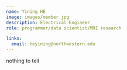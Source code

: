 ```yaml
---
name: Yining HE
image: images/member.jpg
description: Electrical Engineer
role: programmer/data scientist/MRI research

links:
  email: heyining@northwestern.edu
---
```


nothing to tell 

